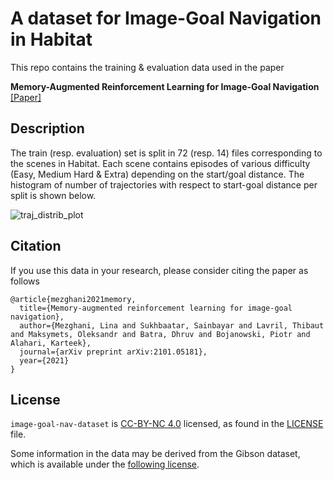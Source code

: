 # A dataset for Image-Goal Navigation in Habitat

This repo contains the training & evaluation data used in the paper 

**Memory-Augmented Reinforcement Learning for Image-Goal Navigation** [[Paper]](https://arxiv.org/abs/2101.05181)

## Description

The train (resp. evaluation) set is split in 72 (resp. 14) files corresponding to the scenes in Habitat.
Each scene contains episodes of various difficulty (Easy, Medium Hard & Extra) depending on the start/goal distance.
The histogram of number of trajectories with respect to start-goal distance per split is shown below.

![traj_distrib_plot](https://user-images.githubusercontent.com/35572460/150818160-f3381daf-f169-4a4f-9a24-8e989305452a.png)

## Citation
If you use this data in your research, please consider citing the paper as follows
```
@article{mezghani2021memory,
  title={Memory-augmented reinforcement learning for image-goal navigation},
  author={Mezghani, Lina and Sukhbaatar, Sainbayar and Lavril, Thibaut and Maksymets, Oleksandr and Batra, Dhruv and Bojanowski, Piotr and Alahari, Karteek},
  journal={arXiv preprint arXiv:2101.05181},
  year={2021}
}
```

## License
`image-goal-nav-dataset` is [CC-BY-NC 4.0](https://creativecommons.org/licenses/by-nc/4.0/legalcode) licensed, as found in the [LICENSE](LICENSE) file.

Some information in the data may be derived from the Gibson dataset, which is available under the [following license](http://svl.stanford.edu/gibson2/assets/GDS_agreement.pdf).
